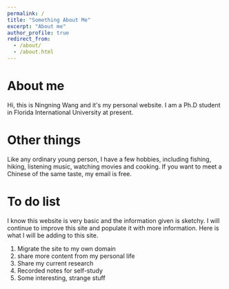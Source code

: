 ```yaml
---
permalink: /
title: "Something About Me"
excerpt: "About me"
author_profile: true
redirect_from: 
  - /about/
  - /about.html
---
```

About me
=====

Hi, this is Ningning Wang and it's my personal website. I am a Ph.D student in Florida International University at present. 

Other things
======
Like any ordinary young person, I have a few hobbies, including fishing, hiking, listening music, watching movies and cooking. If you want to meet a Chinese of the same taste, my email is free.


To do list
======
I know this website is very basic and the information given is sketchy. I will continue to improve this site and populate it with more information. Here is what I will be adding to this site.
1. Migrate the site to my own domain
2. share more content from my personal life
3. Share my current research
4. Recorded notes for self-study
5. Some interesting, strange stuff
